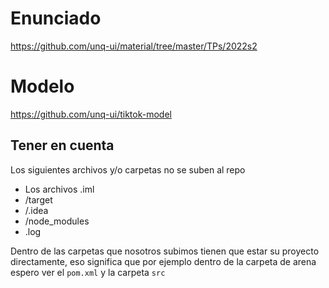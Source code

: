 # Enunciado

https://github.com/unq-ui/material/tree/master/TPs/2022s2

# Modelo

https://github.com/unq-ui/tiktok-model

## Tener en cuenta

Los siguientes archivos y/o carpetas no se suben al repo

* Los archivos .iml 
* /target
* /.idea
* /node_modules
* .log

Dentro de las carpetas que nosotros subimos tienen que estar su proyecto directamente, eso significa que por ejemplo dentro de la carpeta de arena espero ver el `pom.xml` y la carpeta `src`
